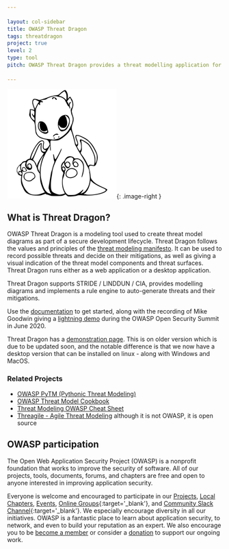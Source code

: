 ```yaml
---

layout: col-sidebar
title: OWASP Threat Dragon
tags: threatdragon
project: true
level: 2
type: tool
pitch: OWASP Threat Dragon provides a threat modelling application for teams implementing the STRIDE approach, either as a desktop or as a web application. Great for both developers and defenders alike

---
```


<style type="text/css">
.image-left {
  display: block;
  margin-left: auto;
  margin-right: auto;
  float: left;
}
.image-right {
  display: block;
  margin-left: auto;
  margin-right: auto;
  float: right;
}
</style>

![cupcake logo](/assets/images/cupcake-256x256.png){: .image-right }

## What is Threat Dragon?

OWASP Threat Dragon is a modeling tool used to create threat model diagrams as part of a secure development lifecycle.
Threat Dragon follows the values and principles of the [threat modeling manifesto](https://www.threatmodelingmanifesto.org/).
It can be used to record possible threats and decide on their mitigations, as well as giving a visual indication
of the threat model components and threat surfaces. Threat Dragon runs either as a web application or a desktop application.

Threat Dragon supports STRIDE / LINDDUN / CIA, provides modelling diagrams and implements a rule engine to auto-generate
threats and their mitigations.

Use the [documentation](https://threatdragon.github.io) to get started, along with the recording of Mike Goodwin
giving a [lightning demo](https://youtu.be/n6JGcZGFq5o) during the OWASP Open Security Summit in June 2020.

Threat Dragon has a [demonstration page](https://threatdragon.org/login). This is on older version which is due to be
updated soon, and the notable difference is that we now have a desktop version that can be installed on linux - along
with Windows and MacOS.

### Related Projects
* [OWASP PyTM (Pythonic Threat Modeling)](https://owasp.org/www-project-pytm/)
* [OWASP Threat Model Cookbook](https://owasp.org/www-project-threat-model-cookbook/)
* [Threat Modeling OWASP Cheat Sheet](https://cheatsheetseries.owasp.org/cheatsheets/Threat_Modeling_Cheat_Sheet.html)
* [Threagile - Agile Threat Modeling](https://threagile.io) although it is not OWASP, it is open source

## OWASP participation
The Open Web Application Security Project (OWASP) is a nonprofit foundation that works to improve the security of
software. All of our projects, tools, documents, forums, and chapters are free and open to anyone interested in
improving application security. 

Everyone is welcome and encouraged to participate in our [Projects](/projects), [Local Chapters](/chapters),
[Events](/events), [Online Groups](https://groups.google.com/a/owasp.com/){:target='_blank'},
and [Community Slack Channel](https://owasp.slack.com/){:target='_blank'}. We especially encourage diversity
in all our initiatives. OWASP is a fantastic place to learn about application security, to network, and even
to build your reputation as an expert. We also encourage you to be [become a member](/membership) or consider
a [donation](/donate) to support our ongoing work.
